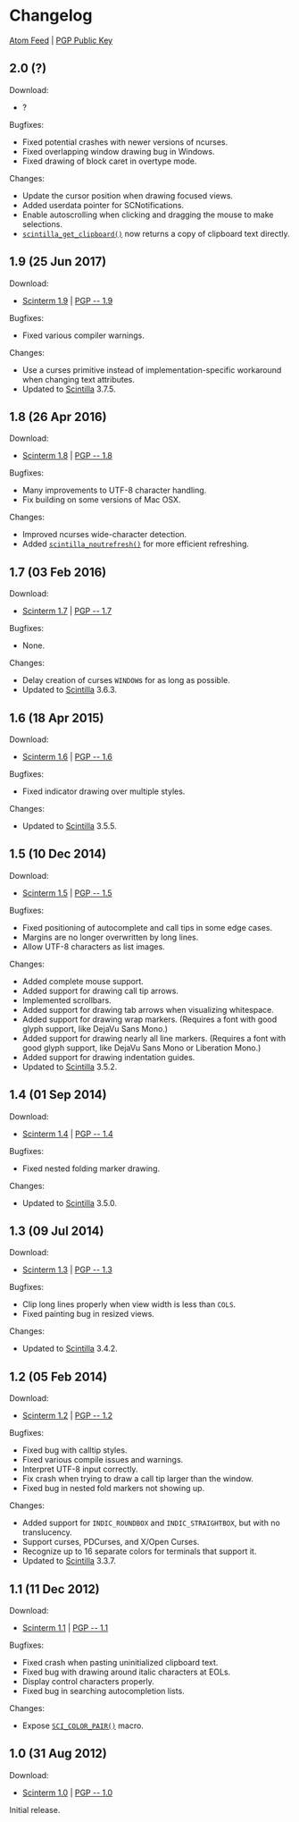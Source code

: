 # Changelog

[Atom Feed][] | [PGP Public Key][]

[Atom Feed]: feed
[PGP Public Key]: https://foicica.com/foicica.pgp

## 2.0 (?)

Download:

* ?

Bugfixes:

* Fixed potential crashes with newer versions of ncurses.
* Fixed overlapping window drawing bug in Windows.
* Fixed drawing of block caret in overtype mode.

Changes:

* Update the cursor position when drawing focused views.
* Added userdata pointer for SCNotifications.
* Enable autoscrolling when clicking and dragging the mouse to make selections.
* [`scintilla_get_clipboard()`][] now returns a copy of clipboard text directly.

[`scintilla_get_clipboard()`]: api.html#scintilla_get_clipboard

## 1.9 (25 Jun 2017)

Download:

* [Scinterm 1.9][] | [PGP -- 1.9][]

Bugfixes:

* Fixed various compiler warnings.

Changes:

* Use a curses primitive instead of implementation-specific workaround when
  changing text attributes.
* Updated to [Scintilla][] 3.7.5.

[Scinterm 1.9]: download/scinterm_1.9.zip
[PGP -- 1.9]: download/scinterm_1.9.zip.asc
[Scintilla]: http://scintilla.org

## 1.8 (26 Apr 2016)

Download:

* [Scinterm 1.8][] | [PGP -- 1.8][]

Bugfixes:

* Many improvements to UTF-8 character handling.
* Fix building on some versions of Mac OSX.

Changes:

* Improved ncurses wide-character detection.
* Added [`scintilla_noutrefresh()`][] for more efficient refreshing.

[Scinterm 1.8]: download/scinterm_1.8.zip
[PGP -- 1.8]: download/scinterm_1.8.zip.asc
[Scintilla]: http://scintilla.org
[`scintilla_noutrefresh()`]: api.html#scintilla_noutrefresh

## 1.7 (03 Feb 2016)

Download:

* [Scinterm 1.7][] | [PGP -- 1.7][]

Bugfixes:

* None.

Changes:

* Delay creation of curses `WINDOW`s for as long as possible.
* Updated to [Scintilla][] 3.6.3.

[Scinterm 1.7]: download/scinterm_1.7.zip
[PGP -- 1.7]: download/scinterm_1.7.zip.asc
[Scintilla]: http://scintilla.org

## 1.6 (18 Apr 2015)

Download:

* [Scinterm 1.6][] | [PGP -- 1.6][]

Bugfixes:

* Fixed indicator drawing over multiple styles.

Changes:

* Updated to [Scintilla][] 3.5.5.

[Scinterm 1.6]: download/scinterm_1.6.zip
[PGP -- 1.6]: download/scinterm_1.6.zip.asc
[Scintilla]: http://scintilla.org

## 1.5 (10 Dec 2014)

Download:

* [Scinterm 1.5][] | [PGP -- 1.5][]

Bugfixes:

* Fixed positioning of autocomplete and call tips in some edge cases.
* Margins are no longer overwritten by long lines.
* Allow UTF-8 characters as list images.

Changes:

* Added complete mouse support.
* Added support for drawing call tip arrows.
* Implemented scrollbars.
* Added support for drawing tab arrows when visualizing whitespace.
* Added support for drawing wrap markers. (Requires a font with good
  glyph support, like DejaVu Sans Mono.)
* Added support for drawing nearly all line markers. (Requires a font with good
  glyph support, like DejaVu Sans Mono or Liberation Mono.)
* Added support for drawing indentation guides.
* Updated to [Scintilla][] 3.5.2.

[Scinterm 1.5]: download/scinterm_1.5.zip
[PGP -- 1.5]: download/scinterm_1.5.zip.asc
[Scintilla]: http://scintilla.org

## 1.4 (01 Sep 2014)

Download:

* [Scinterm 1.4][] | [PGP -- 1.4][]

Bugfixes:

* Fixed nested folding marker drawing.

Changes:

* Updated to [Scintilla][] 3.5.0.

[Scinterm 1.4]: download/scinterm_1.4.zip
[PGP -- 1.4]: download/scinterm_1.4.zip.asc
[Scintilla]: http://scintilla.org

## 1.3 (09 Jul 2014)

Download:

* [Scinterm 1.3][] | [PGP -- 1.3][]

Bugfixes:

* Clip long lines properly when view width is less than `COLS`.
* Fixed painting bug in resized views.

Changes:

* Updated to [Scintilla][] 3.4.2.

[Scinterm 1.3]: download/scinterm_1.3.zip
[PGP -- 1.3]: download/scinterm_1.3.zip.asc
[Scintilla]: http://scintilla.org

## 1.2 (05 Feb 2014)

Download:

* [Scinterm 1.2][] | [PGP -- 1.2][]

Bugfixes:

* Fixed bug with calltip styles.
* Fixed various compile issues and warnings.
* Interpret UTF-8 input correctly.
* Fix crash when trying to draw a call tip larger than the window.
* Fixed bug in nested fold markers not showing up.

Changes:

* Added support for `INDIC_ROUNDBOX` and `INDIC_STRAIGHTBOX`, but with no
  translucency.
* Support curses, PDCurses, and X/Open Curses.
* Recognize up to 16 separate colors for terminals that support it.
* Updated to [Scintilla][] 3.3.7.

[Scinterm 1.2]: download/scinterm_1.2.zip
[PGP -- 1.2]: download/scinterm_1.2.zip.asc
[Scintilla]: http://scintilla.org

## 1.1 (11 Dec 2012)

Download:

* [Scinterm 1.1][] | [PGP -- 1.1][]

Bugfixes:

* Fixed crash when pasting uninitialized clipboard text.
* Fixed bug with drawing around italic characters at EOLs.
* Display control characters properly.
* Fixed bug in searching autocompletion lists.

Changes:

* Expose [`SCI_COLOR_PAIR()`][] macro.

[Scinterm 1.1]: download/scinterm_1.1.zip
[PGP -- 1.1]: download/scinterm_1.1.zip.asc
[`SCI_COLOR_PAIR()`]: api.html#SCI_COLOR_PAIR

## 1.0 (31 Aug 2012)

Download:

* [Scinterm 1.0][] | [PGP -- 1.0][]

Initial release.

[Scinterm 1.0]: download/scinterm_1.0.zip
[PGP -- 1.0]: download/scinterm_1.0.zip.asc
